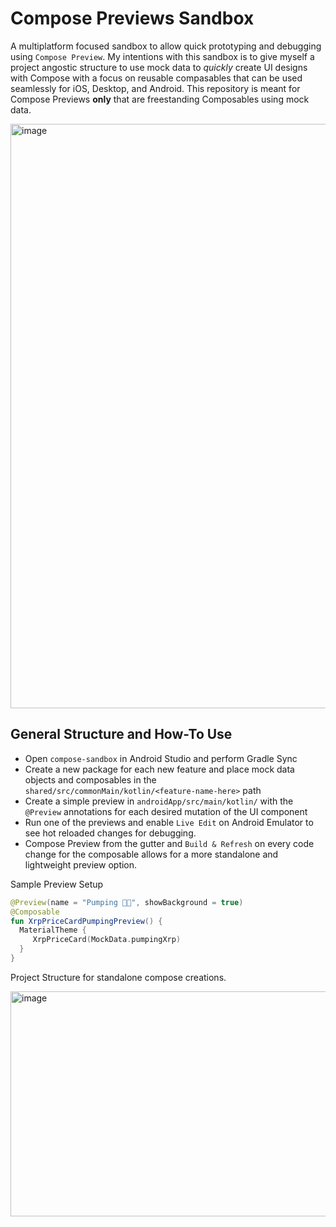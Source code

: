 # Compose Previews Sandbox
A multiplatform focused sandbox to allow quick prototyping and debugging using `Compose Preview`. My intentions with this sandbox is to give myself a project angostic structure to use mock data to _quickly_ create UI designs with Compose with a focus on reusable compasables that can be used seamlessly for iOS, Desktop, and Android. This repository is meant for Compose Previews **only** that are freestanding Composables using mock data.


<img width="1783" height="935" alt="image" src="https://github.com/user-attachments/assets/922e3d9d-ea42-4bbd-ae3f-4e6faa454f1d" />


## General Structure and How-To Use
- Open `compose-sandbox` in Android Studio and perform Gradle Sync
- Create a new package for each new feature and place mock data objects and composables in the `shared/src/commonMain/kotlin/<feature-name-here>` path
- Create a simple preview in `androidApp/src/main/kotlin/` with the `@Preview` annotations for each desired mutation of the UI component
- Run one of the previews and enable `Live Edit` on Android Emulator to see hot reloaded changes for debugging.
- Compose Preview from the gutter and `Build & Refresh` on every code change for the composable allows for a more standalone and lightweight preview option.

Sample Preview Setup
```kotlin
@Preview(name = "Pumping 🚀🚀", showBackground = true)
@Composable
fun XrpPriceCardPumpingPreview() {
  MaterialTheme {
     XrpPriceCard(MockData.pumpingXrp)
  }
}
```

Project Structure for standalone compose creations.

<img width="795" height="360" alt="image" src="https://github.com/user-attachments/assets/2bcda34b-f880-42f9-8f2e-c7abfc627dec" />
